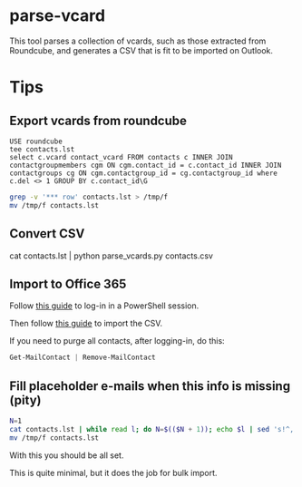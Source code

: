 # parse-vcard

This tool parses a collection of vcards, such as those extracted from Roundcube,
and generates a CSV that is fit to be imported on Outlook.

# Tips

## Export vcards from roundcube

```mysql
USE roundcube
tee contacts.lst
select c.vcard contact_vcard FROM contacts c INNER JOIN contactgroupmembers cgm ON cgm.contact_id = c.contact_id INNER JOIN contactgroups cg ON cgm.contactgroup_id = cg.contactgroup_id where c.del <> 1 GROUP BY c.contact_id\G
```

```bash
grep -v '*** row' contacts.lst > /tmp/f
mv /tmp/f contacts.lst
```

## Convert CSV

cat contacts.lst | python parse_vcards.py contacts.csv

## Import to Office 365

Follow [this guide](https://docs.microsoft.com/en-us/powershell/exchange/exchange-online/connect-to-exchange-online-powershell/connect-to-exchange-online-powershell?view=exchange-ps) to log-in in a PowerShell session.

Then follow [this guide](https://docs.microsoft.com/en-us/powershell/exchange/exchange-online/connect-to-exchange-online-powershell/connect-to-exchange-online-powershell?view=exchange-ps) to import the CSV.

If you need to purge all contacts, after logging-in, do this:

```powershell
Get-MailContact | Remove-MailContact
```

## Fill placeholder e-mails when this info is missing (pity)

```bash
N=1
cat contacts.lst | while read l; do N=$(($N + 1)); echo $l | sed 's!^,!'$N'@missing.email.invalid,!g' ; done  > /tmp/f;
mv /tmp/f contacts.lst
```

With this you should be all set.

This is quite minimal, but it does the job for bulk import.
